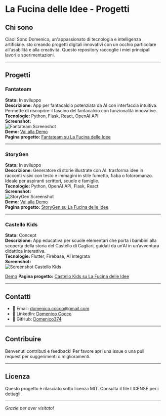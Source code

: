 # La Fucina delle Idee - Progetti

## Chi sono  
Ciao! Sono Domenico, un'appassionato di tecnologia e intelligenza artificiale. sto creando progetti digitali innovativi con un occhio particolare all’usabilità e alla creatività. Questo repository raccoglie i miei principali lavori e sperimentazioni.

---

## Progetti

### Fantateam  
**Stato:** In sviluppo  
**Descrizione:** App per fantacalcio potenziata da AI con interfaccia intuitiva. Permette di riscoprire il fascino del fantacalcio con funzionalità innovative.  
**Tecnologie:** Python, Flask, React, OpenAI API  
**Screenshot:**  
![Fantateam Screenshot](./path_to_screenshot_fantateam.png)  
**Demo:** [Vai alla Demo](https://domenico374.github.io/fantateam)  
**Pagina progetto:** [Fantateam su La Fucina delle Idee](https://domenico374.github.io/progetti.html#fantateam)

---

### StoryGen  
**Stato:** In sviluppo  
**Descrizione:** Generatore di storie illustrate con AI: trasforma idee in racconti visivi con testo e immagini in stile fumetto, fiaba o fotoromanzo. Ideale per aspiranti scrittori, scuole e famiglie.  
**Tecnologie:** Python, OpenAI API, Flask, React  
**Screenshot:**  
![StoryGen Screenshot](./path_to_screenshot_storygen.png)  
**Demo:** [Vai alla Demo](https://domenico374.github.io/storygen)  
**Pagina progetto:** [StoryGen su La Fucina delle Idee](https://domenico374.github.io/storygen.html)

---

### Castello Kids  
**Stato:** Concept  
**Descrizione:** App educativa per scuole elementari che porta i bambini alla scoperta della storia del Castello di Cagliari, guidati da un’AI in un’avventura didattica interattiva.  
**Tecnologie:** Flutter, Firebase, AI integrata  
**Screenshot:**  
![Screenshot Castello Kids](img/screenshot_castello_kids.png)

[Demo](https://domenico374.github.io/castello_kids)
**Pagina progetto:** [Castello Kids su La Fucina delle Idee](https://domenico374.github.io/progetti.html#castello_kids)

---

## Contatti  
- 📧 Email: domenico.cocco@gmail.com  
- 🔗 LinkedIn: [Domenico Cocco](https://www.linkedin.com/in/domenico-cocco-577aab83)  
- 🐙 GitHub: [Domenico374](https://github.com/Domenico374)

---

## Contribuire  
Benvenuti contributi e feedback! Per favore apri una issue o una pull request per suggerimenti o miglioramenti.

---

## Licenza  
Questo progetto è rilasciato sotto licenza MIT. Consulta il file LICENSE per i dettagli.

---

*Grazie per aver visitato!*
